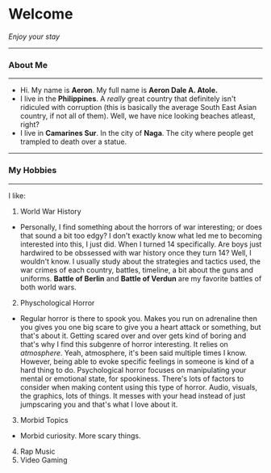 # Welcome
*Enjoy your stay*


---
### About Me
---
- Hi. My name is **Aeron**. My full name is **Aeron Dale A. Atole.**
- I live in the **Philippines**. A *really* great country that definitely isn't ridiculed with corruption (this is basically the average South East Asian country, if not all of them). Well, we have nice looking beaches atleast, right? 
- I live in **Camarines Sur**. In the city of **Naga**. The city where people get trampled to death over a statue.


---
### My Hobbies
---
I like:
1. World War History
- Personally, I find something about the horrors of war interesting; or does that sound a bit too edgy? I don't exactly know what led me to becoming interested into this, I just did. When I turned 14 specifically. Are boys just hardwired to be obssessed with war history once they turn 14? Well, I wouldn't know. I usually study about the strategies and tactics used, the war crimes of each country, battles, timeline, a bit about the guns and uniforms. **Battle of Berlin** and **Battle of Verdun** are my favorite battles of both world wars.
2. Physchological Horror
- Regular horror is there to spook you. Makes you run on adrenaline then you gives you one big scare to give you a heart attack or something, but that's about it. Getting scared over and over gets kind of boring and that's why I find this subgenre of horror interesting. It relies on *atmosphere*. Yeah, atmosphere, it's been said multiple times I know. However, being able to evoke specific feelings in someone is kind of a hard thing to do. Psychological horror focuses on manipulating your mental or emotional state, for spookiness. There's lots of factors to consider when making content using this type of horror. Audio, visuals, the graphics, lots of things. It messes with your head instead of just jumpscaring you and that's what I love about it.
3. Morbid Topics
- Morbid curiosity. More scary things. 
4. Rap Music
5. Video Gaming

